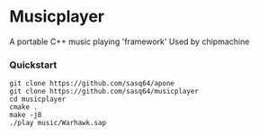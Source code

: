 Musicplayer
===========

A portable C++ music playing 'framework'
Used by chipmachine

### Quickstart

```
git clone https://github.com/sasq64/apone
git clone https://github.com/sasq64/musicplayer
cd musicplayer
cmake .
make -j8
./play music/Warhawk.sap
```

